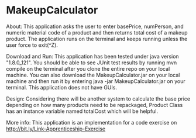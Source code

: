# MakeupCalculator

About:
This application asks the user to enter basePrice, numPerson, and numeric material code of a product and then returns total cost of a makeup product. The application runs on the terminal and keeps running unless the user force to exit(^Z). 

Download and Run:
This application has been tested under java version "1.8.0_121".
You should be able to see JUnit test results by running mvn compile on the terminal after you clone the entire repo on your local machine.
You can also download the MakeupCalculator.jar on your local machine and then run it by entering java -jar MakeupCalculator.jar on your terminal. This application does not have GUIs.

Design:
Considering there will be another system to calculate the base price depending on how many products need to be repackaged, Product Class has an instance variable named totalCost which will be helpful.


More info:
This application is an implementation for a code exercise on http://bit.ly/Link-Apprenticeship-Exercise

